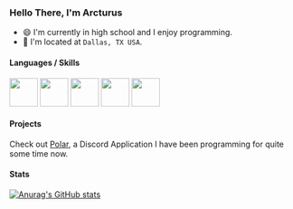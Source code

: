 ### Hello There, I'm Arcturus

-  :smile: I'm currently in high school and I enjoy programming.
-  :round_pushpin: I'm located at `Dallas, TX USA`.

#### Languages / Skills
<img src="https://cdn.icon-icons.com/icons2/2107/PNG/512/file_type_matlab_icon_130398.png" width="50" height="50">
<img src="https://img.icons8.com/color/452/javascript--v1.png" width="50" height="50">
<img src="https://cdn.iconscout.com/icon/free/png-256/java-60-1174953.png" width = "50" height = "50">
<img src="https://upload.wikimedia.org/wikipedia/commons/thumb/3/3f/Git_icon.svg/1024px-Git_icon.svg.png" width = "50" height = "50">
<img src="https://cdn.iconscout.com/icon/free/png-512/node-js-1-1174935.png" width = "50" height = "50">

#### Projects
Check out [Polar](https://github.com/Arcturusss/Polar-Discord), a Discord Application I have been programming for quite some time now. 

#### Stats
[![Anurag's GitHub stats](https://github-readme-stats.vercel.app/api?username=arcturusss&show_icons=true&theme=tokyonight)](https://github.com/anuraghazra/github-readme-stats)